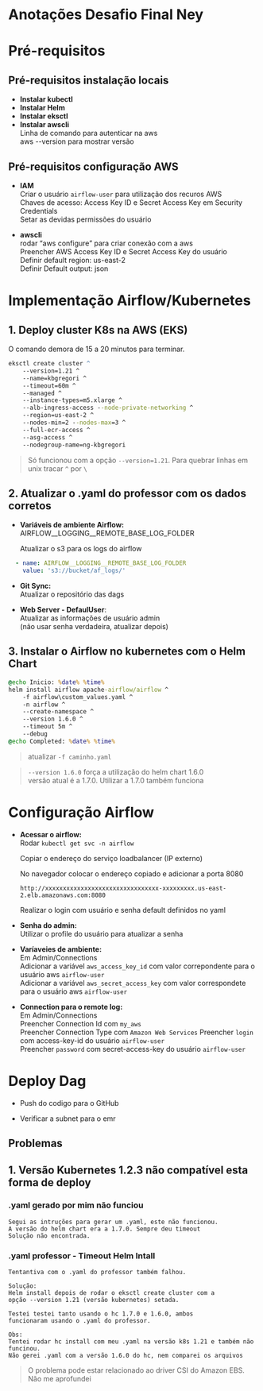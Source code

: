 # Anotações Desafio Final Ney

# Pré-requisitos

## Pré-requisitos instalação locais

* **Instalar kubectl**
* **Instalar Helm**
* **Instalar eksctl**
* **Instalar awscli**\
	Linha de comando para autenticar na aws\
    aws --version para mostrar versão
	 
## Pré-requisitos configuração AWS
* **IAM**\
    Criar o usuário `airflow-user` para utilização dos recuros AWS\
	Chaves de acesso: Access Key ID e Secret Access Key em Security Credentials\
    Setar as devidas permissões do usuário

* **awscli**\
  rodar “aws configure” para criar conexão com a aws\
	Preencher AWS Access Key ID e Secret Access Key do usuário\
	Definir default region: us-east-2\
	Definir Default output: json



# Implementação Airflow/Kubernetes
## 1. Deploy cluster K8s na AWS (EKS) 
O comando demora de 15 a 20 minutos para terminar.
```bat
eksctl create cluster ^ 
    --version=1.21 ^
    --name=kbgregori ^
    --timeout=60m ^
    --managed ^
    --instance-types=m5.xlarge ^
    --alb-ingress-access --node-private-networking ^
    --region=us-east-2 ^
    --nodes-min=2 --nodes-max=3 ^
    --full-ecr-access ^
    --asg-access ^
    --nodegroup-name=ng-kbgregori
```
>   Só funcionou com a opção `--version=1.21`.
>   Para quebrar linhas em unix tracar `^` por `\`

## 2. Atualizar o .yaml do professor com os dados corretos

* **Variáveis de ambiente Airflow:**\
    AIRFLOW__LOGGING__REMOTE_BASE_LOG_FOLDER
    
    Atualizar o s3 para os logs do airflow

```yaml
  - name: AIRFLOW__LOGGING__REMOTE_BASE_LOG_FOLDER
    value: 's3://bucket/af_logs/'
```

* **Git Sync:**\
    Atualizar o repositório das dags

* **Web Server - DefaulUser**:\
    Atualizar as informações de usuário admin\
    (não usar senha verdadeira, atualizar depois)

## 3. Instalar o Airflow no kubernetes com o Helm Chart
```bat
@echo Inicio: %date% %time%
helm install airflow apache-airflow/airflow ^
    -f airflow\custom_values.yaml ^
    -n airflow ^
    --create-namespace ^
    --version 1.6.0 ^
    --timeout 5m ^
    --debug
@echo Completed: %date% %time%
```
> atualizar `-f caminho.yaml`

> `--version 1.6.0` força a utilização do helm chart 1.6.0\
    versão atual é a 1.7.0. Utilizar a 1.7.0 também funciona


# Configuração Airflow

* **Acessar o airflow:**\
    Rodar `kubectl get svc -n airflow`
    
    Copiar o endereço do serviço loadbalancer (IP externo)

    No navegador colocar o endereço copiado e adicionar a porta 8080

    `http://xxxxxxxxxxxxxxxxxxxxxxxxxxxxxxxx-xxxxxxxxx.us-east-2.elb.amazonaws.com:8080`

    Realizar o login com usuário e senha default definidos no yaml

* **Senha do admin:**\
    Utilizar o profile do usuário para atualizar a senha

* **Varíaveies de ambiente:**\
    Em Admin/Connections\
    Adicionar a variável `aws_access_key_id` com valor correpondente para o usuário aws `airflow-user`\
    Adicionar a variável `aws_secret_access_key` com valor correspondete para o usuário aws `airflow-user`

* **Connection para o remote log:**\
  Em Admin/Connections\
 Preencher Connection Id com `my_aws`\
 Preencher Connection Type com `Amazon Web Services`
 Preencher `login` com access-key-id do usuário `airflow-user`\
 Preencher `password` com secret-access-key do usuário `airflow-user`


# Deploy Dag

* Push do codigo para o GitHub

* Verificar a subnet para o emr
    

## Problemas

## 1. Versão Kubernetes 1.2.3 não compatível esta forma de deploy



### .yaml gerado por mim não funciou
    Segui as intruções para gerar um .yaml, este não funcionou.
    A versão do helm chart era a 1.7.0. Sempre deu timeout
    Solução não encontrada.

### .yaml professor - Timeout Helm Intall
    Tentantiva com o .yaml do professor também falhou.

    Solução:
    Helm install depois de rodar o eksctl create cluster com a 
    opção --version 1.21 (versão kubernetes) setada.

    Testei testei tanto usando o hc 1.7.0 e 1.6.0, ambos
    funcionaram usando o .yaml do professor.
    
    Obs:
    Tentei rodar hc install com meu .yaml na versão k8s 1.21 e também não funcinou.
    Não gerei .yaml com a versão 1.6.0 do hc, nem comparei os arquivos

> O problema pode estar relacionado ao driver CSI do Amazon EBS. Não me aprofundei